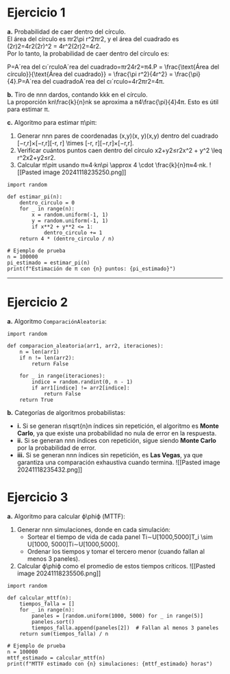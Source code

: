 # Ejercicio 1
**a.** Probabilidad de caer dentro del círculo.  
El área del círculo es πr2\pi r^2πr2, y el área del cuadrado es (2r)2=4r2(2r)^2 = 4r^2(2r)2=4r2.  
Por lo tanto, la probabilidad de caer dentro del círculo es:

P=Aˊrea del cıˊrculoAˊrea del cuadrado=πr24r2=π4.P = \frac{\text{Área del círculo}}{\text{Área del cuadrado}} = \frac{\pi r^2}{4r^2} = \frac{\pi}{4}.P=Aˊrea del cuadradoAˊrea del cıˊrculo​=4r2πr2​=4π​.

**b.** Tiro de nnn dardos, contando kkk en el círculo.  
La proporción kn\frac{k}{n}nk​ se aproxima a π4\frac{\pi}{4}4π​. Esto es útil para estimar π.

**c.** Algoritmo para estimar π\piπ:

1. Generar nnn pares de coordenadas (x,y)(x, y)(x,y) dentro del cuadrado [−r,r]×[−r,r][-r, r] \times [-r, r][−r,r]×[−r,r].
2. Verificar cuántos puntos caen dentro del círculo x2+y2≤r2x^2 + y^2 \leq r^2x2+y2≤r2.
3. Calcular π\piπ usando π≈4⋅kn\pi \approx 4 \cdot \frac{k}{n}π≈4⋅nk​.
![[Pasted image 20241118235250.png]]
```
import random

def estimar_pi(n):
    dentro_circulo = 0
    for _ in range(n):
        x = random.uniform(-1, 1)
        y = random.uniform(-1, 1)
        if x**2 + y**2 <= 1:
            dentro_circulo += 1
    return 4 * (dentro_circulo / n)

# Ejemplo de prueba
n = 100000
pi_estimado = estimar_pi(n)
print(f"Estimación de π con {n} puntos: {pi_estimado}")

```

---
# Ejercicio 2
**a.** Algoritmo `ComparaciónAleatoria`:
```
import random

def comparacion_aleatoria(arr1, arr2, iteraciones):
    n = len(arr1)
    if n != len(arr2):
        return False

    for _ in range(iteraciones):
        indice = random.randint(0, n - 1)
        if arr1[indice] != arr2[indice]:
            return False
    return True

```

**b.** Categorías de algoritmos probabilistas:

- **i.** Si se generan n\sqrt{n}n​ índices sin repetición, el algoritmo es **Monte Carlo**, ya que existe una probabilidad no nula de error en la respuesta.
- **ii.** Si se generan nnn índices con repetición, sigue siendo **Monte Carlo** por la probabilidad de error.
- **iii.** Si se generan nnn índices sin repetición, es **Las Vegas**, ya que garantiza una comparación exhaustiva cuando termina.
![[Pasted image 20241118235432.png]]
# Ejercicio 3
**a.** Algoritmo para calcular ϕ\phiϕ (MTTF):

1. Generar nnn simulaciones, donde en cada simulación:
    - Sortear el tiempo de vida de cada panel Ti∼U[1000,5000]T_i \sim U[1000, 5000]Ti​∼U[1000,5000].
    - Ordenar los tiempos y tomar el tercero menor (cuando fallan al menos 3 paneles).
2. Calcular ϕ\phiϕ como el promedio de estos tiempos críticos.
![[Pasted image 20241118235506.png]]

```
import random

def calcular_mttf(n):
    tiempos_falla = []
    for _ in range(n):
        paneles = [random.uniform(1000, 5000) for _ in range(5)]
        paneles.sort()
        tiempos_falla.append(paneles[2])  # Fallan al menos 3 paneles
    return sum(tiempos_falla) / n

# Ejemplo de prueba
n = 100000
mttf_estimado = calcular_mttf(n)
print(f"MTTF estimado con {n} simulaciones: {mttf_estimado} horas")

```